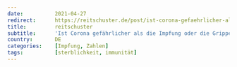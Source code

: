 ```yaml
---
date:          2021-04-27
redirect:      https://reitschuster.de/post/ist-corona-gefaehrlicher-als-die-impfung-oder-die-grippe/
title:         reitschuster
subtitle:      'Ist Corona gefährlicher als die Impfung oder die Grippe?'
country:       DE
categories:    [Impfung, Zahlen]
tags:          [sterblichkeit, immunität]
---
```

